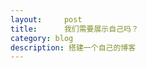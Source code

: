 ```yaml
---
layout:     post
title:      我们需要展示自己吗？
category: blog
description: 搭建一个自己的博客
---
```

<html lang="en">
<body>
    <style>
            #container {
                color: #808080;
                font-family:Monospace;
                font-size:13px;
                text-align:center;

                background-color: #ffffff;
                margin: 0px;
                overflow: hidden;
            }
    </style>
        <div id="container"></div>
        <script src="three/three.js"></script>
        <script src="three/Projector.js"></script>
        <script src="three/CanvasRenderer.js"></script>
        <script src="three/stats.min.js"></script>
        <script src="three/Bird.js"></script>
        <script>

            var Boid = function() {

                var vector = new THREE.Vector3(),
                _acceleration, _width = 500, _height = 500, _depth = 200, _goal, _neighborhoodRadius = 100,
                _maxSpeed = 4, _maxSteerForce = 0.1, _avoidWalls = false;

                this.position = new THREE.Vector3();
                this.velocity = new THREE.Vector3();
                _acceleration = new THREE.Vector3();

                this.setGoal = function ( target ) {

                    _goal = target;

                };

                this.setAvoidWalls = function ( value ) {

                    _avoidWalls = value;

                };

                this.setWorldSize = function ( width, height, depth ) {

                    _width = width;
                    _height = height;
                    _depth = depth;

                };

                this.run = function ( boids ) {

                    if ( _avoidWalls ) {

                        vector.set( - _width, this.position.y, this.position.z );
                        vector = this.avoid( vector );
                        vector.multiplyScalar( 5 );
                        _acceleration.add( vector );

                        vector.set( _width, this.position.y, this.position.z );
                        vector = this.avoid( vector );
                        vector.multiplyScalar( 5 );
                        _acceleration.add( vector );

                        vector.set( this.position.x, - _height, this.position.z );
                        vector = this.avoid( vector );
                        vector.multiplyScalar( 5 );
                        _acceleration.add( vector );

                        vector.set( this.position.x, _height, this.position.z );
                        vector = this.avoid( vector );
                        vector.multiplyScalar( 5 );
                        _acceleration.add( vector );

                        vector.set( this.position.x, this.position.y, - _depth );
                        vector = this.avoid( vector );
                        vector.multiplyScalar( 5 );
                        _acceleration.add( vector );

                        vector.set( this.position.x, this.position.y, _depth );
                        vector = this.avoid( vector );
                        vector.multiplyScalar( 5 );
                        _acceleration.add( vector );

                    }/* else {

                        this.checkBounds();

                    }
                    */

                    if ( Math.random() > 0.5 ) {

                        this.flock( boids );

                    }

                    this.move();

                };

                this.flock = function ( boids ) {

                    if ( _goal ) {

                        _acceleration.add( this.reach( _goal, 0.005 ) );

                    }

                    _acceleration.add( this.alignment( boids ) );
                    _acceleration.add( this.cohesion( boids ) );
                    _acceleration.add( this.separation( boids ) );

                };

                this.move = function () {

                    this.velocity.add( _acceleration );

                    var l = this.velocity.length();

                    if ( l > _maxSpeed ) {

                        this.velocity.divideScalar( l / _maxSpeed );

                    }

                    this.position.add( this.velocity );
                    _acceleration.set( 0, 0, 0 );

                };

                this.checkBounds = function () {

                    if ( this.position.x >   _width ) this.position.x = - _width;
                    if ( this.position.x < - _width ) this.position.x =   _width;
                    if ( this.position.y >   _height ) this.position.y = - _height;
                    if ( this.position.y < - _height ) this.position.y =  _height;
                    if ( this.position.z >  _depth ) this.position.z = - _depth;
                    if ( this.position.z < - _depth ) this.position.z =  _depth;

                };

                //

                this.avoid = function ( target ) {

                    var steer = new THREE.Vector3();

                    steer.copy( this.position );
                    steer.sub( target );

                    steer.multiplyScalar( 1 / this.position.distanceToSquared( target ) );

                    return steer;

                };

                this.repulse = function ( target ) {

                    var distance = this.position.distanceTo( target );

                    if ( distance < 150 ) {

                        var steer = new THREE.Vector3();

                        steer.subVectors( this.position, target );
                        steer.multiplyScalar( 0.5 / distance );

                        _acceleration.add( steer );

                    }

                };

                this.reach = function ( target, amount ) {

                    var steer = new THREE.Vector3();

                    steer.subVectors( target, this.position );
                    steer.multiplyScalar( amount );

                    return steer;

                };

                this.alignment = function ( boids ) {

                    var count = 0;
                    var velSum = new THREE.Vector3();

                    for ( var i = 0, il = boids.length; i < il; i++ ) {

                        if ( Math.random() > 0.6 ) continue;

                        var boid = boids[ i ];
                        var distance = boid.position.distanceTo( this.position );

                        if ( distance > 0 && distance <= _neighborhoodRadius ) {

                            velSum.add( boid.velocity );
                            count++;

                        }

                    }

                    if ( count > 0 ) {

                        velSum.divideScalar( count );

                        var l = velSum.length();

                        if ( l > _maxSteerForce ) {

                            velSum.divideScalar( l / _maxSteerForce );

                        }

                    }

                    return velSum;

                };

                this.cohesion = function ( boids ) {

                    var count = 0;
                    var posSum = new THREE.Vector3();
                    var steer = new THREE.Vector3();

                    for ( var i = 0, il = boids.length; i < il; i ++ ) {

                        if ( Math.random() > 0.6 ) continue;

                        var boid = boids[ i ];
                        var distance = boid.position.distanceTo( this.position );

                        if ( distance > 0 && distance <= _neighborhoodRadius ) {

                            posSum.add( boid.position );
                            count++;

                        }

                    }

                    if ( count > 0 ) {

                        posSum.divideScalar( count );

                    }

                    steer.subVectors( posSum, this.position );

                    var l = steer.length();

                    if ( l > _maxSteerForce ) {

                        steer.divideScalar( l / _maxSteerForce );

                    }

                    return steer;

                };

                this.separation = function ( boids ) {

                    var posSum = new THREE.Vector3();
                    var repulse = new THREE.Vector3();

                    for ( var i = 0, il = boids.length; i < il; i ++ ) {

                        if ( Math.random() > 0.6 ) continue;

                        var boid = boids[ i ];
                        var distance = boid.position.distanceTo( this.position );

                        if ( distance > 0 && distance <= _neighborhoodRadius ) {

                            repulse.subVectors( this.position, boid.position );
                            repulse.normalize();
                            repulse.divideScalar( distance );
                            posSum.add( repulse );

                        }

                    }

                    return posSum;

                }

            }

        </script>
        <script>

            var SCREEN_WIDTH = window.innerWidth,
            SCREEN_HEIGHT = window.innerHeight,
            SCREEN_WIDTH_HALF = SCREEN_WIDTH  / 2,
            SCREEN_HEIGHT_HALF = SCREEN_HEIGHT / 2;

            var camera, scene, renderer,
            birds, bird;

            var boid, boids;

            var stats;

            init();
            animate();

            function init() {

                camera = new THREE.PerspectiveCamera( 75, SCREEN_WIDTH / SCREEN_HEIGHT, 1, 10000 );
                camera.position.z = 450;

                scene = new THREE.Scene();
                scene.background = new THREE.Color( 0xffffff );

                birds = [];
                boids = [];

                for ( var i = 0; i < 200; i ++ ) {

                    boid = boids[ i ] = new Boid();
                    boid.position.x = Math.random() * 400 - 200;
                    boid.position.y = Math.random() * 400 - 200;
                    boid.position.z = Math.random() * 400 - 200;
                    boid.velocity.x = Math.random() * 2 - 1;
                    boid.velocity.y = Math.random() * 2 - 1;
                    boid.velocity.z = Math.random() * 2 - 1;
                    boid.setAvoidWalls( true );
                    boid.setWorldSize( 500, 500, 400 );

                    bird = birds[ i ] = new THREE.Mesh( new Bird(), new THREE.MeshBasicMaterial( { color:Math.random() * 0xffffff, side: THREE.DoubleSide } ) );
                    bird.phase = Math.floor( Math.random() * 62.83 );
                    scene.add( bird );


                }

                renderer = new THREE.CanvasRenderer();
                renderer.setPixelRatio( window.devicePixelRatio );
                renderer.setSize( SCREEN_WIDTH, SCREEN_HEIGHT );

                document.addEventListener( 'mousemove', onDocumentMouseMove, false );
                document.body.appendChild( renderer.domElement );

                stats = new Stats();
                document.getElementById( 'container' ).appendChild(stats.dom);

                //

                window.addEventListener( 'resize', onWindowResize, false );

            }

            function onWindowResize() {

                camera.aspect = window.innerWidth / window.innerHeight;
                camera.updateProjectionMatrix();

                renderer.setSize( window.innerWidth, window.innerHeight );

            }

            function onDocumentMouseMove( event ) {

                var vector = new THREE.Vector3( event.clientX - SCREEN_WIDTH_HALF, - event.clientY + SCREEN_HEIGHT_HALF, 0 );

                for ( var i = 0, il = boids.length; i < il; i++ ) {

                    boid = boids[ i ];

                    vector.z = boid.position.z;

                    boid.repulse( vector );

                }

            }

            //

            function animate() {

                requestAnimationFrame( animate );

                stats.begin();
                render();
                stats.end();

            }

            function render() {

                for ( var i = 0, il = birds.length; i < il; i++ ) {

                    boid = boids[ i ];
                    boid.run( boids );

                    bird = birds[ i ];
                    bird.position.copy( boids[ i ].position );

                    var color = bird.material.color;
                    color.r = color.g = color.b = ( 500 - bird.position.z ) / 1000;

                    bird.rotation.y = Math.atan2( - boid.velocity.z, boid.velocity.x );
                    bird.rotation.z = Math.asin( boid.velocity.y / boid.velocity.length() );

                    bird.phase = ( bird.phase + ( Math.max( 0, bird.rotation.z ) + 0.1 )  ) % 62.83;
                    bird.geometry.vertices[ 5 ].y = bird.geometry.vertices[ 4 ].y = Math.sin( bird.phase ) * 5;

                }

                renderer.render( scene, camera );

            }
        </script>
    </body>
</html>